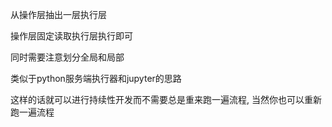 从操作层抽出一层执行层

操作层固定读取执行层执行即可

同时需要注意划分全局和局部



类似于python服务端执行器和jupyter的思路



这样的话就可以进行持续性开发而不需要总是重来跑一遍流程, 当然你也可以重新跑一遍流程